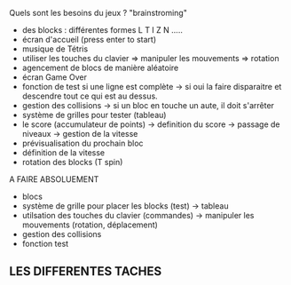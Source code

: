 Quels sont les besoins du jeux ? "brainstroming"
- des blocks : différentes formes L T I Z N .....
- écran d'accueil (press enter to start)
- musique de Tétris
- utiliser les touches du clavier
    => manipuler les mouvements
    => rotation
- agencement de blocs de manière aléatoire
- écran Game Over
- fonction de test si une ligne est complète
-> si oui la faire disparaitre et descendre tout ce qui est au dessus.
- gestion des collisions
-> si un bloc en touche un aute, il doit s'arrêter
- système de grilles pour tester (tableau)
- le score (accumulateur de points)
    -> definition du score
    -> passage de niveaux
    -> gestion de la vitesse
- prévisualisation du prochain bloc
- définition de la vitesse
- rotation des blocks (T spin)

A FAIRE ABSOLUEMENT
- blocs
- système de grille pour placer les blocks (test) -> tableau
- utilsation des touches du clavier (commandes)
    -> manipuler les mouvements (rotation, déplacement)
- gestion des collisions
- fonction test

LES DIFFERENTES TACHES
- 